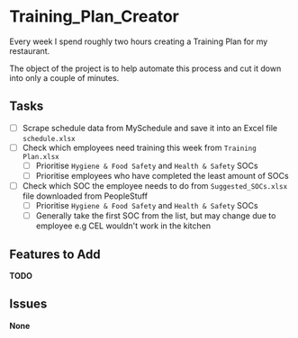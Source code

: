 # Training_Plan_Creator

Every week I spend roughly two hours creating a Training Plan for my restaurant.

The object of the project is to help automate this process and cut it down into only a couple of minutes.

## Tasks

- [ ] Scrape schedule data from MySchedule and save it into an Excel file `schedule.xlsx`
- [ ] Check which employees need training this week from `Training Plan.xlsx`
    - [ ] Prioritise `Hygiene & Food Safety` and `Health & Safety` SOCs
    - [ ] Prioritise employees who have completed the least amount of SOCs
- [ ] Check which SOC the employee needs to do from `Suggested_SOCs.xlsx` file downloaded from PeopleStuff
    - [ ] Prioritise `Hygiene & Food Safety` and `Health & Safety` SOCs
    - [ ] Generally take the first SOC from the list, but may change due to employee e.g CEL wouldn't work in the kitchen

## Features to Add

**TODO**

## Issues

**None**